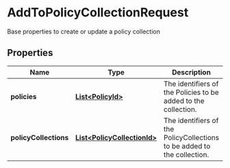 

# AddToPolicyCollectionRequest

Base properties to create or update a policy collection

## Properties

| Name | Type | Description | Notes |
|------------ | ------------- | ------------- | -------------|
|**policies** | [**List&lt;PolicyId&gt;**](PolicyId.md) | The identifiers of the Policies to be added to the collection. |  [optional] |
|**policyCollections** | [**List&lt;PolicyCollectionId&gt;**](PolicyCollectionId.md) | The identifiers of the PolicyCollections to be added to the collection. |  [optional] |



